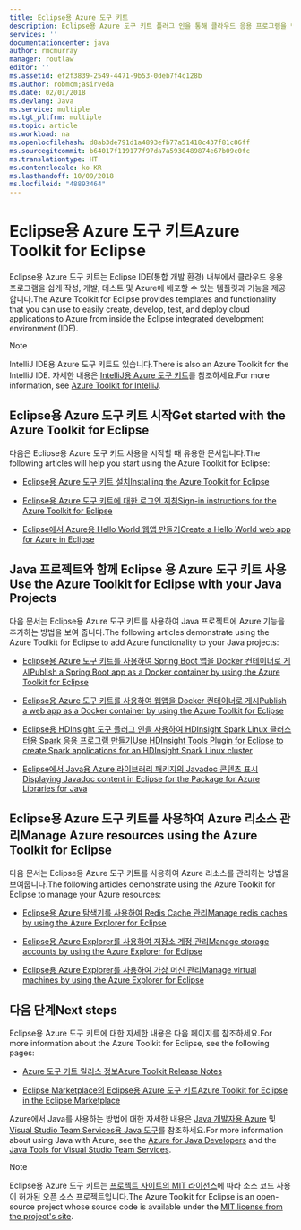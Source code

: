 ```yaml
---
title: Eclipse용 Azure 도구 키트
description: Eclipse용 Azure 도구 키트 플러그 인을 통해 클라우드 응용 프로그램을 만들어 Azure에 배포하는 방법에 대해 알아봅니다.
services: ''
documentationcenter: java
author: rmcmurray
manager: routlaw
editor: ''
ms.assetid: ef2f3839-2549-4471-9b53-0deb7f4c128b
ms.author: robmcm;asirveda
ms.date: 02/01/2018
ms.devlang: Java
ms.service: multiple
ms.tgt_pltfrm: multiple
ms.topic: article
ms.workload: na
ms.openlocfilehash: d8ab3de791d1a4893efb77a51418c437f81c86ff
ms.sourcegitcommit: b64017f119177f97da7a5930489874e67b09c0fc
ms.translationtype: HT
ms.contentlocale: ko-KR
ms.lasthandoff: 10/09/2018
ms.locfileid: "48893464"
---
```

# <a name="azure-toolkit-for-eclipse"></a><span data-ttu-id="245f7-103">Eclipse용 Azure 도구 키트</span><span class="sxs-lookup"><span data-stu-id="245f7-103">Azure Toolkit for Eclipse</span></span>

<span data-ttu-id="245f7-104">Eclipse용 Azure 도구 키트는 Eclipse IDE(통합 개발 환경) 내부에서 클라우드 응용 프로그램을 쉽게 작성, 개발, 테스트 및 Azure에 배포할 수 있는 템플릿과 기능을 제공합니다.</span><span class="sxs-lookup"><span data-stu-id="245f7-104">The Azure Toolkit for Eclipse provides templates and functionality that you can use to easily create, develop, test, and deploy cloud applications to Azure from inside the Eclipse integrated development environment (IDE).</span></span>

> [!NOTE]
> 
> <span data-ttu-id="245f7-105">IntelliJ IDE용 Azure 도구 키트도 있습니다.</span><span class="sxs-lookup"><span data-stu-id="245f7-105">There is also an Azure Toolkit for the IntelliJ IDE.</span></span> <span data-ttu-id="245f7-106">자세한 내용은 [IntelliJ용 Azure 도구 키트](../intellij/azure-toolkit-for-intellij.md)를 참조하세요.</span><span class="sxs-lookup"><span data-stu-id="245f7-106">For more information, see [Azure Toolkit for IntelliJ](../intellij/azure-toolkit-for-intellij.md).</span></span>
> 

## <a name="get-started-with-the-azure-toolkit-for-eclipse"></a><span data-ttu-id="245f7-107">Eclipse용 Azure 도구 키트 시작</span><span class="sxs-lookup"><span data-stu-id="245f7-107">Get started with the Azure Toolkit for Eclipse</span></span>
<span data-ttu-id="245f7-108">다음은 Eclipse용 Azure 도구 키트 사용을 시작할 때 유용한 문서입니다.</span><span class="sxs-lookup"><span data-stu-id="245f7-108">The following articles will help you start using the Azure Toolkit for Eclipse:</span></span>

* [<span data-ttu-id="245f7-109">Eclipse용 Azure 도구 키트 설치</span><span class="sxs-lookup"><span data-stu-id="245f7-109">Installing the Azure Toolkit for Eclipse</span></span>](azure-toolkit-for-eclipse-installation.md)

* [<span data-ttu-id="245f7-110">Eclipse용 Azure 도구 키트에 대한 로그인 지침</span><span class="sxs-lookup"><span data-stu-id="245f7-110">Sign-in instructions for the Azure Toolkit for Eclipse</span></span>](azure-toolkit-for-eclipse-sign-in-instructions.md)

* [<span data-ttu-id="245f7-111">Eclipse에서 Azure용 Hello World 웹앱 만들기</span><span class="sxs-lookup"><span data-stu-id="245f7-111">Create a Hello World web app for Azure in Eclipse</span></span>](azure-toolkit-for-eclipse-create-hello-world-web-app.md)

## <a name="use-the-azure-toolkit-for-eclipse-with-your-java-projects"></a><span data-ttu-id="245f7-112">Java 프로젝트와 함께 Eclipse 용 Azure 도구 키트 사용</span><span class="sxs-lookup"><span data-stu-id="245f7-112">Use the Azure Toolkit for Eclipse with your Java Projects</span></span>
<span data-ttu-id="245f7-113">다음 문서는 Eclipse용 Azure 도구 키트를 사용하여 Java 프로젝트에 Azure 기능을 추가하는 방법을 보여 줍니다.</span><span class="sxs-lookup"><span data-stu-id="245f7-113">The following articles demonstrate using the Azure Toolkit for Eclipse to add Azure functionality to your Java projects:</span></span>

* [<span data-ttu-id="245f7-114">Eclipse용 Azure 도구 키트를 사용하여 Spring Boot 앱을 Docker 컨테이너로 게시</span><span class="sxs-lookup"><span data-stu-id="245f7-114">Publish a Spring Boot app as a Docker container by using the Azure Toolkit for Eclipse</span></span>](azure-toolkit-for-eclipse-publish-spring-boot-docker-app.md)

* [<span data-ttu-id="245f7-115">Eclipse용 Azure 도구 키트를 사용하여 웹앱을 Docker 컨테이너로 게시</span><span class="sxs-lookup"><span data-stu-id="245f7-115">Publish a web app as a Docker container by using the Azure Toolkit for Eclipse</span></span>](azure-toolkit-for-eclipse-publish-as-docker-container.md)

* [<span data-ttu-id="245f7-116">Eclipse용 HDInsight 도구 플러그 인을 사용하여 HDInsight Spark Linux 클러스터용 Spark 응용 프로그램 만들기</span><span class="sxs-lookup"><span data-stu-id="245f7-116">Use HDInsight Tools Plugin for Eclipse to create Spark applications for an HDInsight Spark Linux cluster</span></span>](/azure/hdinsight/hdinsight-apache-spark-eclipse-tool-plugin)

* [<span data-ttu-id="245f7-117">Eclipse에서 Java용 Azure 라이브러리 패키지의 Javadoc 콘텐츠 표시</span><span class="sxs-lookup"><span data-stu-id="245f7-117">Displaying Javadoc content in Eclipse for the Package for Azure Libraries for Java</span></span>](azure-toolkit-for-eclipse-displaying-javadoc-content-for-azure-libraries.md)

## <a name="manage-azure-resources-using-the-azure-toolkit-for-eclipse"></a><span data-ttu-id="245f7-118">Eclipse용 Azure 도구 키트를 사용하여 Azure 리소스 관리</span><span class="sxs-lookup"><span data-stu-id="245f7-118">Manage Azure resources using the Azure Toolkit for Eclipse</span></span>
<span data-ttu-id="245f7-119">다음 문서는 Eclipse용 Azure 도구 키트를 사용하여 Azure 리소스를 관리하는 방법을 보여줍니다.</span><span class="sxs-lookup"><span data-stu-id="245f7-119">The following articles demonstrate using the Azure Toolkit for Eclipse to manage your Azure resources:</span></span>

* [<span data-ttu-id="245f7-120">Eclipse용 Azure 탐색기를 사용하여 Redis Cache 관리</span><span class="sxs-lookup"><span data-stu-id="245f7-120">Manage redis caches by using the Azure Explorer for Eclipse</span></span>](azure-toolkit-for-eclipse-managing-redis-caches-using-azure-explorer.md)

* [<span data-ttu-id="245f7-121">Eclipse용 Azure Explorer를 사용하여 저장소 계정 관리</span><span class="sxs-lookup"><span data-stu-id="245f7-121">Manage storage accounts by using the Azure Explorer for Eclipse</span></span>](azure-toolkit-for-eclipse-managing-storage-accounts-using-azure-explorer.md)

* [<span data-ttu-id="245f7-122">Eclipse용 Azure Explorer를 사용하여 가상 머신 관리</span><span class="sxs-lookup"><span data-stu-id="245f7-122">Manage virtual machines by using the Azure Explorer for Eclipse</span></span>](azure-toolkit-for-eclipse-managing-virtual-machines-using-azure-explorer.md)

## <a name="next-steps"></a><span data-ttu-id="245f7-123">다음 단계</span><span class="sxs-lookup"><span data-stu-id="245f7-123">Next steps</span></span>

<span data-ttu-id="245f7-124">Eclipse용 Azure 도구 키트에 대한 자세한 내용은 다음 페이지를 참조하세요.</span><span class="sxs-lookup"><span data-stu-id="245f7-124">For more information about the Azure Toolkit for Eclipse, see the following pages:</span></span>

* [<span data-ttu-id="245f7-125">Azure 도구 키트 릴리스 정보</span><span class="sxs-lookup"><span data-stu-id="245f7-125">Azure Toolkit Release Notes</span></span>](https://github.com/Microsoft/azure-tools-for-java/releases)

* [<span data-ttu-id="245f7-126">Eclipse Marketplace의 Eclipse용 Azure 도구 키트</span><span class="sxs-lookup"><span data-stu-id="245f7-126">Azure Toolkit for Eclipse in the Eclipse Marketplace</span></span>](http://marketplace.eclipse.org/content/azure-toolkit-eclipse)

<span data-ttu-id="245f7-127">Azure에서 Java를 사용하는 방법에 대한 자세한 내용은 [Java 개발자용 Azure](https://docs.microsoft.com/java/azure/) 및 [Visual Studio Team Services용 Java 도구](https://java.visualstudio.com/)를 참조하세요.</span><span class="sxs-lookup"><span data-stu-id="245f7-127">For more information about using Java with Azure, see the [Azure for Java Developers](https://docs.microsoft.com/java/azure/) and the [Java Tools for Visual Studio Team Services](https://java.visualstudio.com/).</span></span>

<!-- [!INCLUDE [azure-toolkit-for-eclipse-additional-resources](../includes/azure-toolkit-for-eclipse-additional-resources.md)] -->

> [!NOTE]
> 
> <span data-ttu-id="245f7-128">Eclipse용 Azure 도구 키트는 [프로젝트 사이트의 MIT 라이선스](https://github.com/microsoft/azure-tools-for-java)에 따라 소스 코드 사용이 허가된 오픈 소스 프로젝트입니다.</span><span class="sxs-lookup"><span data-stu-id="245f7-128">The Azure Toolkit for Eclipse is an open-source project whose source code is available under the [MIT license from the project's site](https://github.com/microsoft/azure-tools-for-java).</span></span>
> 

<!-- URL List -->

[Azure for Java Developers]: https://docs.microsoft.com/java/azure
[Java Tools for Visual Studio Team Services]: https://java.visualstudio.com/

<!-- Temporarily Deprecated URLs -->

<!-- [Deploying large deployments](azure-toolkit-for-eclipse-deploying-large-deployments.md) -->
<!-- [How to Maintain Session Data with Session Affinity]: http://go.microsoft.com/fwlink/?LinkID=699539 -->
<!-- [How to Use Co-located Caching]: http://go.microsoft.com/fwlink/?LinkID=699542 -->
<!-- [How to Use Dedicated Caching]: http://go.microsoft.com/fwlink/?LinkID=699543 -->
<!-- [How to Use JMS with AMQP 1.0 in Azure with Eclipse]: http://go.microsoft.com/fwlink/?LinkID=699544 -->
<!-- [How to Use SSL Offloading]: http://go.microsoft.com/fwlink/?LinkID=699545 -->
<!-- [SSL Offloading]: http://go.microsoft.com/fwlink/?LinkID=699549 -->
<!-- [Using the Azure Service Runtime Library in JSP]: http://go.microsoft.com/fwlink/?LinkID=699551 -->
<!-- [How to Authenticate Web Users with Azure Access Control Service Using Eclipse]: /azure/active-directory/active-directory-java-authenticate-users-access-control-eclipse.md -->
<!-- [Debug a Java Web App on Azure in Eclipse]: /azure/app-service-web/app-service-web-debug-java-web-app-in-eclipse.md -->
<!-- [Debugging Azure Applications in Eclipse]: azure-toolkit-for-eclipse-debugging-azure-applications.md -->

<!-- Legacy MSDN URL = https://msdn.microsoft.com/library/azure/hh694271.aspx -->
